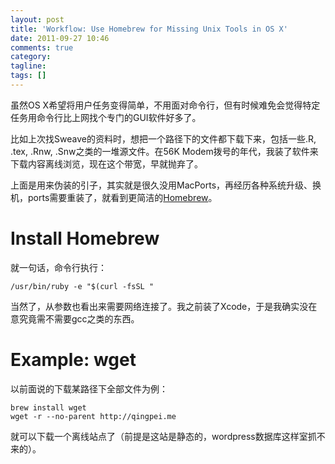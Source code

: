 ```yaml
---
layout: post
title: 'Workflow: Use Homebrew for Missing Unix Tools in OS X'
date: 2011-09-27 10:46
comments: true
category:
tagline:
tags: []
---
```


虽然OS X希望将用户任务变得简单，不用面对命令行，但有时候难免会觉得特定任务用命令行比上网找个专门的GUI软件好多了。

比如上次找Sweave的资料时，想把一个路径下的文件都下载下来，包括一些.R, .tex, .Rnw, .Snw之类的一堆源文件。在56K Modem拨号的年代，我装了软件来下载内容离线浏览，现在这个带宽，早就抛弃了。

上面是用来伪装的引子，其实就是很久没用MacPorts，再经历各种系统升级、换机，ports需要重装了，就看到更简洁的[Homebrew](http://mxcl.github.com/homebrew/)。

# Install Homebrew

就一句话，命令行执行：

    /usr/bin/ruby -e "$(curl -fsSL "

当然了，从参数也看出来需要网络连接了。我之前装了Xcode，于是我确实没在意究竟需不需要gcc之类的东西。

# Example: wget

以前面说的下载某路径下全部文件为例：

    brew install wget
    wget -r --no-parent http://qingpei.me

就可以下载一个离线站点了（前提是这站是静态的，wordpress数据库这样室抓不来的）。
